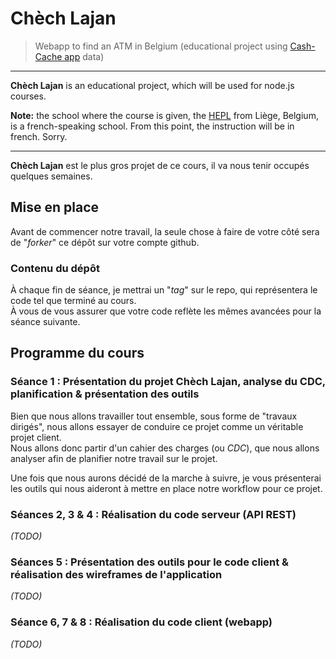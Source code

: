 # Chèch Lajan

> Webapp to find an ATM in Belgium (educational project using [Cash-Cache app](http://app.cash-cache.com) data)

* * *

**Chèch Lajan** is an educational project, which will be used for node.js courses.

**Note:** the school where the course is given, the [HEPL](http://www.provincedeliege.be/hauteecole) from Liège, Belgium, is a french-speaking school. From this point, the instruction will be in french. Sorry.

* * *

**Chèch Lajan** est le plus gros projet de ce cours, il va nous tenir occupés quelques semaines.

## Mise en place

Avant de commencer notre travail, la seule chose à faire de votre côté sera de "*forker*" ce dépôt sur votre compte github.

### Contenu du dépôt

À chaque fin de séance, je mettrai un "*tag*" sur le repo, qui représentera le code tel que terminé au cours.  
À vous de vous assurer que votre code reflète les mêmes avancées pour la séance suivante.

## Programme du cours

### Séance 1 : Présentation du projet Chèch Lajan, analyse du CDC, planification & présentation des outils

Bien que nous allons travailler tout ensemble, sous forme de "travaux dirigés", nous allons essayer de conduire ce projet comme un véritable projet client.  
Nous allons donc partir d'un cahier des charges (ou *CDC*), que nous allons analyser afin de planifier notre travail sur le projet.

Une fois que nous aurons décidé de la marche à suivre, je vous présenterai les outils qui nous aideront à mettre en place notre workflow pour ce projet.

### Séances 2, 3 & 4 : Réalisation du code serveur (API REST)

_(TODO)_

### Séances 5 : Présentation des outils pour le code client & réalisation des wireframes de l'application

_(TODO)_

### Séance 6, 7 & 8 : Réalisation du code client (webapp)

_(TODO)_
